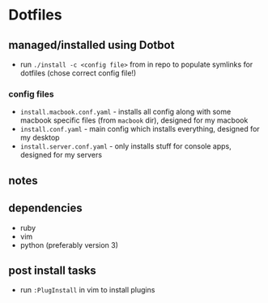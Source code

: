 

# Dotfiles


## managed/installed using Dotbot

- run `./install -c <config file>` from in repo to populate symlinks for dotfiles (chose correct config file!)

### config files

- `install.macbook.conf.yaml` - installs all config along with some macbook specific files (from `macbook` dir), designed for my macbook
- `install.conf.yaml` - main config which installs everything, designed for my desktop
- `install.server.conf.yaml` - only installs stuff for console apps, designed for my servers


## notes



## dependencies

- ruby
- vim
- python (preferably version 3)


## post install tasks

- run `:PlugInstall` in vim to install plugins
